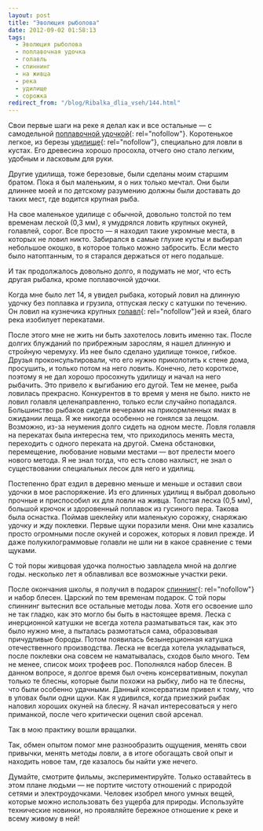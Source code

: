 ```yaml
---
layout: post
title: "Эволюция рыболова"
date: 2012-09-02 01:58:13
tags:
  - Эволюция рыболова
  - поплавочная удочка
  - голавль
  - спиннинг
  - на живца
  - река
  - удилище
  - сорожка
redirect_from: "/blog/Ribalka_dlia_vseh/144.html"
---
```

Свои первые шаги на реке я делал как и все остальные — с самодельной
[поплавочной удочкой][1]{: rel="nofollow"}. Коротенькое легкое, из
березы [удилище][2]{: rel="nofollow"}, специально для ловли в кустах.
Его древесина хорошо просохла, отчего оно стало легким, удобным и
ласковым для руки.

Другие удилища, тоже березовые, были сделаны моим старшим братом. Пока я
был маленьким, я о них только мечтал. Они были длиннее моей и по
детскому разумению должны были доставать до таких мест, где водится
крупная рыба.

На свое маленькое удилище с обычной, довольно толстой по тем временам
леской (0,3 мм), я умудрялся ловить крупных окуней, голавлей, сорог. Все
просто — я находил такие укромные места, в которых не ловил никто.
Забирался в самые глухие кусты и выбирал небольшое окошко, в которое
только можно забросить. Если место было натоптанным, то я старался
держаться от него подальше.

И так продолжалось довольно долго, я подумать не мог, что есть другая
рыбалка, кроме поплавочной удочки.

Когда мне было лет 14, я увидел рыбака, который ловил на длинную удочку
без поплавка и грузила, отпуская леску с катушки по течению. Он ловил на
кузнечика крупных [голавл][3]{: rel="nofollow"}ей и язей, благо река
изобилует перекатами.

После этого мне не жить ни быть захотелось ловить именно так. После
долгих блужданий по прибрежным зарослям, я нашел длинную и стройную
черемуху. Из нее было сделано удилище тонкое, гибкое. Друзья
проконсультировали, что его нужно приколотить к стене дома, просушить, и
только потом на него ловить. Конечно, лето короткое, поэтому я не дал
хорошо просохнуть удилищу и начал на него рыбачить. Это привело к
выгибанию его дугой. Тем не менее, рыба ловилась прекрасно. Конкурентов
в то время у меня не было. никто не ловил голавля целенаправленно,
только если случайно попадался. Большинство рыбаков сидели вечерами на
прикормленных ямах в ожидании леща. Я же никогда особенно не гонялся за
лещом. Возможно, из-за неумения долго сидеть на одном месте. Ловля
голавля на перекатах была интересна тем, что приходилось менять места,
переходить с одного переката на другой. Смена обстановки, перемещение,
любование новыми местами — вот прелести моего нового метода. Я не знал
тогда, что есть слово нахлыст, не знал о существовании специальных лесок
для него и удилищ.

Постепенно брат ездил в деревню меньше и меньше и оставил свои удочки в
мое распоряжение. Из его длинных удилищ я выбрал довольно прочные и
приспособил их для ловли на живца. Толстая леска (0,5 мм), большой
крючок и здоровенный поплавок из гусиного пера. Такова была оснастка.
Поймав шеклейку или маленькую сорожку, снаряжаю удочку и жду поклевки.
Первые щуки поразили меня. Они мне казались просто огромными после
окуней и сорожек, которых я ловил прежде. И даже полукилограммовые
голавли не шли ни в какое сравнение с теми щуками.

С той поры живцовая удочка полностью завладела мной на долгие годы.
несколько лет я облавливал все возможные участки реки.

После окончания школы, я получил в подарок [спиннинг][4]{:
rel="nofollow"} и набор блесен. Царский по тем временам подарок. С той
поры спиннинг вытеснил все остальные методы лова. Хотя его освоение шло
не так гладко, как это могло бы быть в настоящее время. Леска с
инерционной катушки не всегда хотела разматываться так, как это было
нужно мне, а пыталась размотаться сама, образовывая причудливые бороды.
Потом появилась безынерционная катушка отечественного производства.
Леска не всегда хотела укладываться, после поклевки она совсем не
наматывалась, сходов было много. Тем не менее, список моих трофеев рос.
Пополнялся набор блесен. В данном вопросе, я долгое время был очень
консервативным, покупал только те блесны, которые были похожи на рыбку,
либо на те блесны, что были особенно удачными. Данный консерватизм
привел к тому, что в уловах были одни щуки. Как я удивился, когда
приезжий рыбак наловил хороших окуней на блесну. Я начал интересоваться
у него приманкой, после чего критически оценил свой арсенал.

Так в мою практику вошли вращалки.

Так, обмен опытом помог мне разнообразить ощущения, менять свои
привычки, менять методы ловли, а в итоге обогащать свой опыт и находить
новое там, где казалось бы найти уже нечего.

Думайте, смотрите фильмы, экспериментируйте. Только оставайтесь в этом
плане людьми — не портите чистоту отношений с природой сетями и
электроудочками. Человек изобрел много умных вещей, которые можно
использовать без ущерба для природы. Используйте технические новинки, но
проявляйте бережное отношение к реке и всему живому в ней!

[1]: http://fishingguru.ru/blog/sposoby/66.html
[2]: http://fishingguru.ru/blog/Ribalka_dlia_vseh/73.html
[3]: http://fishingguru.ru/blog/riba_osobennosti/164.html
[4]: http://fishingguru.ru/blog/sposoby/67.html
